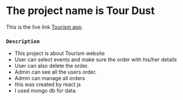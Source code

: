 # The project name is Tour Dust

This is the live link [Tourism app](https://tourism-web-00.firebaseapp.com/).

### `Description`

- This project is about Tourism website
- User can select events and make sure the order with his/her details
- User can also delete the order.
- Admin can see all the users order.
- Admin can manage all orders
- this was created by react js
- I used mongo db for data.
